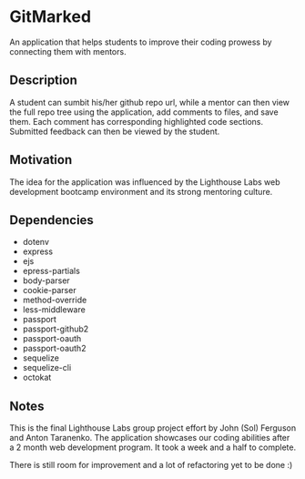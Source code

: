 # GitMarked

An application that helps students to improve their coding prowess by connecting them with mentors.

## Description

A student can sumbit his/her github repo url, while a mentor can then view the full repo tree using the application, add comments to files, and save them. Each comment has corresponding highlighted code sections. Submitted feedback can then be viewed by the student.

## Motivation

The idea for the application was influenced by the Lighthouse Labs web development bootcamp environment and its strong mentoring culture.

## Dependencies

- dotenv
- express
- ejs
- epress-partials
- body-parser
- cookie-parser
- method-override
- less-middleware
- passport
- passport-github2
- passport-oauth
- passport-oauth2
- sequelize
- sequelize-cli
- octokat

## Notes

This is the final Lighthouse Labs group project effort by John (Sol) Ferguson and Anton Taranenko. The application showcases our coding abilities after a 2 month web development program. It took a week and a half to complete.

There is still room for improvement and a lot of refactoring yet to be done :)